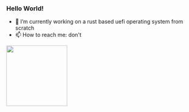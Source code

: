### Hello World!

- 🔭 I’m currently working on a rust based uefi operating system  from scratch
- 📫 How to reach me: don't

<img height="160em" src="https://github-readme-stats.vercel.app/api/top-langs/?username=IdoMessenberg&langs_count=15&theme=dark">
